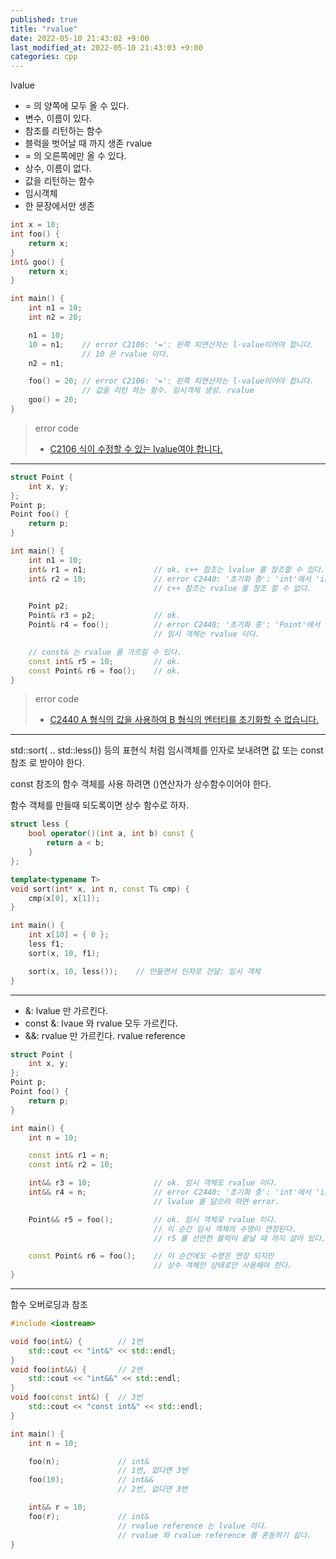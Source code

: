```yaml
---
published: true
title: "rvalue"
date: 2022-05-10 21:43:02 +9:00
last_modified_at: 2022-05-10 21:43:03 +9:00
categories: cpp
---
```

lvalue
 - = 의 양쪽에 모두 올 수 있다.
 - 변수, 이름이 있다. 
 - 참조를 리턴하는 함수
 - 블럭을 벗어날 때 까지 생존
rvalue
 - = 의 오른쪽에만 올 수 있다.
 - 상수, 이름이 없다.
 - 값을 리턴하는 함수
 - 임시객체
 - 한 문장에서만 생존
```cpp
int x = 10;
int foo() {
	return x;
}
int& goo() {
	return x;
}

int main() {
	int n1 = 10;
	int n2 = 20;

	n1 = 10;
	10 = n1;	// error C2106: '=': 왼쪽 피연산자는 l-value이어야 합니다.
				// 10 은 rvalue 이다.
	n2 = n1;

	foo() = 20;	// error C2106: '=': 왼쪽 피연산자는 l-value이어야 합니다.
				// 값을 리턴 하는 함수. 임시객체 생성. rvalue
	goo() = 20;
}
```
[C2106 식이 수정할 수 있는 lvalue여야 합니다.]: https://docs.microsoft.com/en-us/cpp/error-messages/compiler-errors-1/compiler-error-c2106
> error code
>- [C2106 식이 수정할 수 있는 lvalue여야 합니다.][]
---
```cpp
struct Point {
	int x, y;
};
Point p;
Point foo() {
	return p;
}

int main() {
	int n1 = 10;
	int& r1 = n1;				// ok. c++ 참조는 lvalue 를 참조할 수 있다.
	int& r2 = 10;				// error C2440: '초기화 중': 'int'에서 'int &'(으)로 변환할 수 없습니다.
								// c++ 참조는 rvalue 를 참조 할 수 없다.

	Point p2;
	Point& r3 = p2;				// ok.
	Point& r4 = foo();			// error C2440: '초기화 중': 'Point'에서 'Point &'(으)로 변환할 수 없습니다.
								// 임시 객체는 rvalue 이다.

	// const& 는 rvalue 를 가르킬 수 있다.
	const int& r5 = 10;			// ok.
	const Point& r6 = foo();	// ok.
}
```
[C2440 A 형식의 값을 사용하여 B 형식의 엔터티를 초기화할 수 없습니다.]: https://docs.microsoft.com/ko-kr/cpp/error-messages/compiler-errors-1/compiler-error-c2440
> error code
>- [C2440 A 형식의 값을 사용하여 B 형식의 엔터티를 초기화할 수 없습니다.][]
---
std::sort( .. std::less()) 등의 표현식 처럼 임시객체를 인자로 보내려면 값 또는 const 참조 로 받아야 한다.<p>
const 참조의 함수 객체를 사용 하려면 ()연산자가 상수함수이어야 한다.<p>
함수 객체를 만들때 되도록이면 상수 함수로 하자.
```cpp
struct less {
	bool operator()(int a, int b) const {
		return a < b;
	}
};

template<typename T>
void sort(int* x, int n, const T& cmp) {
	cmp(x[0], x[1]);
}

int main() {
	int x[10] = { 0 };
	less f1;
	sort(x, 10, f1);

	sort(x, 10, less());	// 만들면서 인자로 전달: 임시 객체
}
```
---
 - &: lvalue 만 가르킨다.
 - const &: lvaue 와 rvalue 모두 가르킨다.
 - &&: rvalue 만 가르킨다. rvalue reference
```cpp
struct Point {
	int x, y;
};
Point p;
Point foo() {
	return p;
}

int main() {
	int n = 10;

	const int& r1 = n;
	const int& r2 = 10;

	int&& r3 = 10;				// ok. 임시 객체도 rvalue 이다.
	int&& r4 = n;				// error C2440: '초기화 중': 'int'에서 'int &&'(으)로 변환할 수 없습니다.
								// lvalue 를 담으려 하면 error.

	Point&& r5 = foo();			// ok. 임시 객체로 rvalue 이다.
								// 이 순간 임시 객체의 수명이 연장된다.
								// r5 를 선언한 블럭이 끝날 때 까지 살아 있다.

	const Point& r6 = foo();	// 이 순간에도 수명은 연장 되지만
								// 상수 객체인 상태로만 사용해야 한다.
}
```
---
함수 오버로딩과 참조
```cpp
#include <iostream>

void foo(int&) {		// 1번
	std::cout << "int&" << std::endl;
}
void foo(int&&) {		// 2번
	std::cout << "int&&" << std::endl;
}
void foo(const int&) {	// 3번
	std::cout << "const int&" << std::endl;
}

int main() {
	int n = 10;

	foo(n);				// int&
						// 1번, 없다면 3번
	foo(10);			// int&&
						// 2번, 없다면 3번

	int&& r = 10;
	foo(r);				// int&
						// rvalue reference 는 lvalue 이다.
						// rvalue 와 rvalue reference 를 혼동하기 쉽다.
}
```